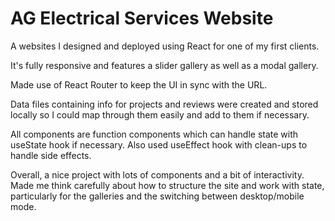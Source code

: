 # AG Electrical Services Website

A websites I designed and deployed using React for one of my first clients.

It's fully responsive and features a slider gallery as well as a modal gallery.

Made use of React Router to keep the UI in sync with the URL. 

Data files containing info for projects and reviews were created and stored locally so I could map through them easily and add to them if necessary.

All components are function components which can handle state with useState hook if necessary. Also used useEffect hook with clean-ups to handle side effects.

Overall, a nice project with lots of components and a bit of interactivity. Made me think carefully about how to structure the site and work with state, particularly for the galleries and the switching between desktop/mobile mode.
